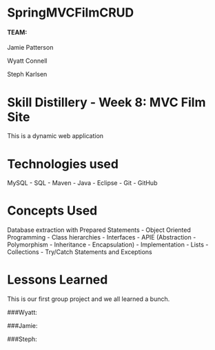 # SpringMVCFilmCRUD


#### TEAM:
 Jamie Patterson
 
 Wyatt Connell 
 
 Steph Karlsen

# Skill Distillery - Week 8: MVC Film Site

This is a dynamic web application 


# Technologies used

MySQL - SQL - Maven - Java - Eclipse - Git - GitHub

# Concepts Used

Database extraction with Prepared Statements - Object Oriented Programming - Class hierarchies - Interfaces - APIE (Abstraction - Polymorphism - Inheritance - Encapsulation) - Implementation - Lists - Collections - Try/Catch Statements and Exceptions 


# Lessons Learned

This is our first group project and we all learned a bunch.

###Wyatt: 

###Jamie:

###Steph:
